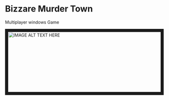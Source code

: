 # Bizzare Murder Town
Multiplayer windows Game

<a href="http://www.youtube.com/watch?feature=player_embedded&v=60OnP5Xn9Y4
" target="_blank"><img src="http://img.youtube.com/vi/60OnP5Xn9Y4/0.jpg" 
alt="IMAGE ALT TEXT HERE" width="1920" height="200" border="10" /></a>
